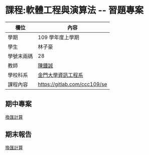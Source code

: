 # 課程:軟體工程與演算法 -- 習題專案

欄位 | 內容
-----|--------
學期 | 109 學年度上學期
學生 |  林子豪
學號末兩碼 | 28
教師 | [陳鍾誠](https://www.nqu.edu.tw/educsie/index.php?act=blog&code=list&ids=4)
學校科系 | [金門大學資訊工程系](https://www.nqu.edu.tw/educsie/index.php)
課程內容 | https://gitlab.com/ccc109/se

## 期中專案
[換匯計算](https://github.com/se109a-141728/se109a)
## 期末報告
[換匯計算](https://github.com/kevin823lin/se109a/tree/master/FinalReport)